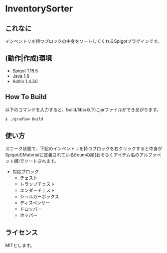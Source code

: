 # InventorySorter
## これなに
インベントリを持つブロックの中身をソートしてくれるSpigotプラグインです。

## (動作|作成)環境 
- Spigot 1.16.5
- Java 1.8
- Kotlin 1.4.30

## How To Build
以下のコマンドを入力すると、build/libs/以下にjarファイルができあがります。

```bash
$ ./gradlew build
```

## 使い方
スニーク状態で、下記のインベントリを持つブロックを右クリックすると中身がSpigotのMaterialに定義されているEnumの順(おそらくアイテム名のアルファベット順)でソートされます。

- 対応ブロック
    - チェスト
    - トラップチェスト
    - エンダーチェスト
    - シュルカーボックス
    - ディスペンサー
    - ドロッパー
    - ホッパー

## ライセンス
MITとします。
